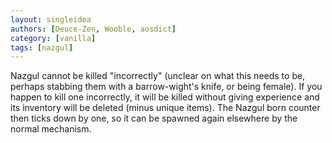 ```yaml
---
layout: singleidea
authors: [Deuce-Zen, Wooble, aosdict]
category: [vanilla]
tags: [nazgul]
---
```

Nazgul cannot be killed "incorrectly" (unclear on what this needs to be, perhaps stabbing them with a barrow-wight's knife, or being female). If you happen to kill one incorrectly, it will be killed without giving experience and its inventory will be deleted (minus unique items). The Nazgul born counter then ticks down by one, so it can be spawned again elsewhere by the normal mechanism.
